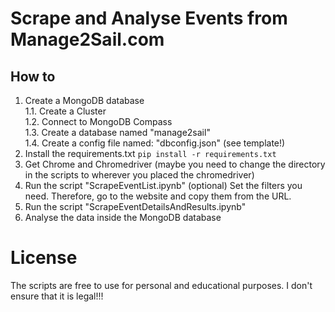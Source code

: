 # Scrape and Analyse Events from Manage2Sail.com

## How to
1. Create a MongoDB database  
   1.1. Create a Cluster  
   1.2. Connect to MongoDB Compass  
   1.3. Create a database named "manage2sail"  
   1.4. Create a config file named: "dbconfig.json" (see template!)  
2. Install the requirements.txt  `pip install -r requirements.txt`
3. Get Chrome and Chromedriver (maybe you need to change the directory in the scripts to wherever you placed the chromedriver)
4. Run the script "ScrapeEventList.ipynb"
   (optional) Set the filters you need. Therefore, go to the website and copy them from the URL.
5. Run the script "ScrapeEventDetailsAndResults.ipynb"
6. Analyse the data inside the MongoDB database

# License
The scripts are free to use for personal and educational purposes. I don't ensure that it is legal!!!
